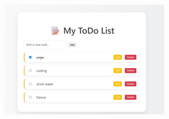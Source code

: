 ![Alt text](https://github.com/Manya010/todo-app/blob/d271ee27de1bad5c0f08f2aeb246b0693c0d938c/todo-app/WhatsApp%20Image%202025-08-02%20at%201.58.44%20PM.jpeg)
